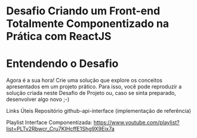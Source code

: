# Desafio Criando um Front-end Totalmente Componentizado na Prática com ReactJS

# Entendendo o Desafio
 
Agora é a sua hora! Crie uma solução que explore os conceitos apresentados em um projeto prático. Para isso, você pode reproduzir a solução criada neste Desafio de Projeto ou, caso se sinta preparado, desenvolver algo novo ;-)

Links Úteis
Repositório github-api-interface (implementação de referência)

Playlist Interface Componentizada: https://www.youtube.com/playlist?list=PLTv2Rbwcr_Cru7KIHcffE1Shg9X9Eix7a
